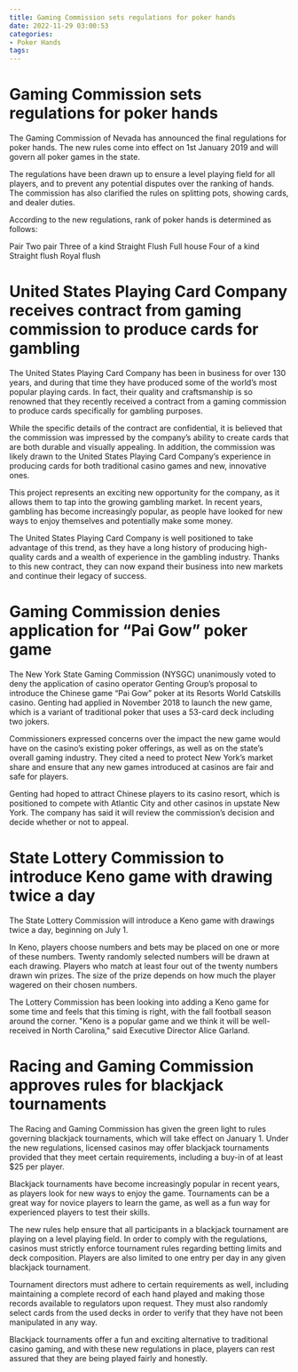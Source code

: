 ```yaml
---
title: Gaming Commission sets regulations for poker hands
date: 2022-11-29 03:00:53
categories:
- Poker Hands
tags:
---
```



#  Gaming Commission sets regulations for poker hands

The Gaming Commission of Nevada has announced the final regulations for poker hands. The new rules come into effect on 1st January 2019 and will govern all poker games in the state.

The regulations have been drawn up to ensure a level playing field for all players, and to prevent any potential disputes over the ranking of hands. The commission has also clarified the rules on splitting pots, showing cards, and dealer duties.

According to the new regulations, rank of poker hands is determined as follows:

Pair 
Two pair 
Three of a kind 
Straight 
Flush 
Full house 
Four of a kind 
Straight flush 
Royal flush

#  United States Playing Card Company receives contract from gaming commission to produce cards for gambling

The United States Playing Card Company has been in business for over 130 years, and during that time they have produced some of the world’s most popular playing cards. In fact, their quality and craftsmanship is so renowned that they recently received a contract from a gaming commission to produce cards specifically for gambling purposes.

While the specific details of the contract are confidential, it is believed that the commission was impressed by the company’s ability to create cards that are both durable and visually appealing. In addition, the commission was likely drawn to the United States Playing Card Company’s experience in producing cards for both traditional casino games and new, innovative ones.

This project represents an exciting new opportunity for the company, as it allows them to tap into the growing gambling market. In recent years, gambling has become increasingly popular, as people have looked for new ways to enjoy themselves and potentially make some money.

The United States Playing Card Company is well positioned to take advantage of this trend, as they have a long history of producing high-quality cards and a wealth of experience in the gambling industry. Thanks to this new contract, they can now expand their business into new markets and continue their legacy of success.

#  Gaming Commission denies application for “Pai Gow” poker game

The New York State Gaming Commission (NYSGC) unanimously voted to deny the application of casino operator Genting Group’s proposal to introduce the Chinese game “Pai Gow” poker at its Resorts World Catskills casino. Genting had applied in November 2018 to launch the new game, which is a variant of traditional poker that uses a 53-card deck including two jokers.

Commissioners expressed concerns over the impact the new game would have on the casino’s existing poker offerings, as well as on the state’s overall gaming industry. They cited a need to protect New York’s market share and ensure that any new games introduced at casinos are fair and safe for players.

Genting had hoped to attract Chinese players to its casino resort, which is positioned to compete with Atlantic City and other casinos in upstate New York. The company has said it will review the commission’s decision and decide whether or not to appeal.

#  State Lottery Commission to introduce Keno game with drawing twice a day

The State Lottery Commission will introduce a Keno game with drawings twice a day, beginning on July 1.

In Keno, players choose numbers and bets may be placed on one or more of these numbers. Twenty randomly selected numbers will be drawn at each drawing. Players who match at least four out of the twenty numbers drawn win prizes. The size of the prize depends on how much the player wagered on their chosen numbers.

The Lottery Commission has been looking into adding a Keno game for some time and feels that this timing is right, with the fall football season around the corner. "Keno is a popular game and we think it will be well-received in North Carolina," said Executive Director Alice Garland.

#  Racing and Gaming Commission approves rules for blackjack tournaments

The Racing and Gaming Commission has given the green light to rules governing blackjack tournaments, which will take effect on January 1. Under the new regulations, licensed casinos may offer blackjack tournaments provided that they meet certain requirements, including a buy-in of at least $25 per player.

Blackjack tournaments have become increasingly popular in recent years, as players look for new ways to enjoy the game. Tournaments can be a great way for novice players to learn the game, as well as a fun way for experienced players to test their skills.

The new rules help ensure that all participants in a blackjack tournament are playing on a level playing field. In order to comply with the regulations, casinos must strictly enforce tournament rules regarding betting limits and deck composition. Players are also limited to one entry per day in any given blackjack tournament.

Tournament directors must adhere to certain requirements as well, including maintaining a complete record of each hand played and making those records available to regulators upon request. They must also randomly select cards from the used decks in order to verify that they have not been manipulated in any way.

Blackjack tournaments offer a fun and exciting alternative to traditional casino gaming, and with these new regulations in place, players can rest assured that they are being played fairly and honestly.